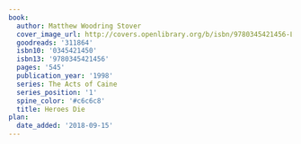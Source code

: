 ```yaml
---
book:
  author: Matthew Woodring Stover
  cover_image_url: http://covers.openlibrary.org/b/isbn/9780345421456-L.jpg
  goodreads: '311864'
  isbn10: '0345421450'
  isbn13: '9780345421456'
  pages: '545'
  publication_year: '1998'
  series: The Acts of Caine
  series_position: '1'
  spine_color: '#c6c6c8'
  title: Heroes Die
plan:
  date_added: '2018-09-15'
---
```

